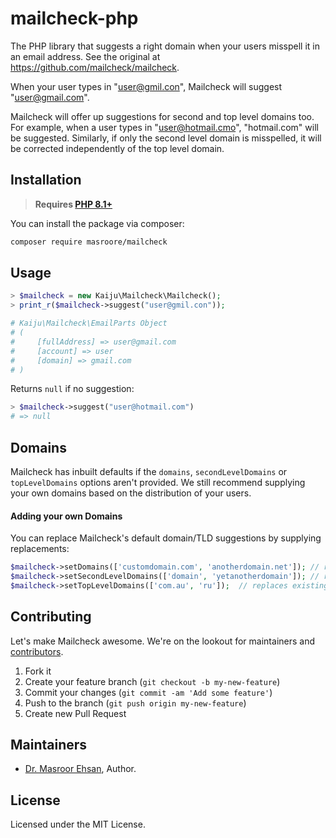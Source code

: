 # mailcheck-php

The PHP library that suggests a right domain when your users misspell it in an email address. See the original at https://github.com/mailcheck/mailcheck.

When your user types in "user@gmil.con", Mailcheck will suggest "user@gmail.com".

Mailcheck will offer up suggestions for second and top level domains too. For example, when a user types in "user@hotmail.cmo", "hotmail.com" will be suggested. Similarly, if only the second level domain is misspelled, it will be corrected independently of the top level domain.

## Installation

> **Requires [PHP 8.1+](https://php.net/releases/)**

You can install the package via composer:

```bash
composer require masroore/mailcheck
```

## Usage

```php
> $mailcheck = new Kaiju\Mailcheck\Mailcheck();
> print_r($mailcheck->suggest("user@gmil.con"));

# Kaiju\Mailcheck\EmailParts Object
# (
#     [fullAddress] => user@gmail.com
#     [account] => user
#     [domain] => gmail.com
# )
```

Returns `null` if no suggestion:

```php
> $mailcheck->suggest("user@hotmail.com")
# => null
```

Domains
-------

Mailcheck has inbuilt defaults if the `domains`, `secondLevelDomains` or `topLevelDomains` options aren't provided. We still recommend supplying your own domains based on the distribution of your users.

#### Adding your own Domains ####

You can replace Mailcheck's default domain/TLD suggestions by supplying replacements:

```php
$mailcheck->setDomains(['customdomain.com', 'anotherdomain.net']); // replaces existing domains
$mailcheck->setSecondLevelDomains(['domain', 'yetanotherdomain']); // replaces existing SLDs
$mailcheck->setTopLevelDomains(['com.au', 'ru']);  // replaces existing TLDs
```

## Contributing

Let's make Mailcheck awesome. We're on the lookout for maintainers and [contributors](https://github.com/masroore/mailcheck/contributors).

1. Fork it
2. Create your feature branch (`git checkout -b my-new-feature`)
3. Commit your changes (`git commit -am 'Add some feature'`)
4. Push to the branch (`git push origin my-new-feature`)
5. Create new Pull Request

Maintainers
-------

- [Dr. Masroor Ehsan](https://github.com/masroore), Author.

License
-------

Licensed under the MIT License.
